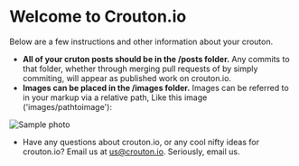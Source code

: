 # Welcome to Crouton.io

Below are a few instructions and other information about your crouton.

* **All of your cruton posts should be in the /posts folder.** Any commits to that folder, whether through merging pull requests of by simply commiting, will appear as published work on crouton.io.
* **Images can be placed in the /images folder.** Images can be referred to in your markup via a relative path, Like this image ('images/pathtoimage'):

![Sample photo](https://raw.githubusercontent.com/kidmillions/crouton.io/master/images/sample.jpg)

* Have any questions about crouton.io, or any cool nifty ideas for crouton.io? Email us at us@crouton.io. Seriously, email us.
